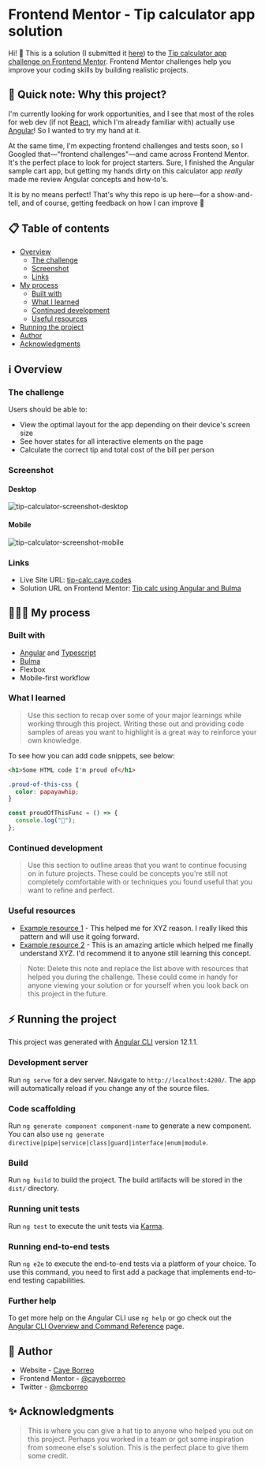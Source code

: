 # Frontend Mentor - Tip calculator app solution

Hi! 👋 This is a solution (I submitted it [here](https://www.frontendmentor.io/solutions/tip-calculator-solution-using-angular-and-bulma-oyEfCiAKC)) to the [Tip calculator app challenge on Frontend Mentor](https://www.frontendmentor.io/challenges/tip-calculator-app-ugJNGbJUX). Frontend Mentor challenges help you improve your coding skills by building realistic projects.

## 🤔 Quick note: Why this project?

I'm currently looking for work opportunities, and I see that most of the roles for web dev (if not [React](https://reactjs.org/), which I'm already familiar with) actually use [Angular](https://angular.io/start)! So I wanted to try my hand at it.

At the same time, I'm expecting frontend challenges and tests soon, so I Googled that—"frontend challenges"—and came across Frontend Mentor. It's the perfect place to look for project starters. Sure, I finished the Angular sample cart app, but getting my hands dirty on this calculator app _really_ made me review Angular concepts and how-to's.

It is by no means perfect! That's why this repo is up here—for a show-and-tell, and of course, getting feedback on how I can improve 🤗

## 📋 Table of contents

- [Overview](#overview)
  - [The challenge](#the-challenge)
  - [Screenshot](#screenshot)
  - [Links](#links)
- [My process](#my-process)
  - [Built with](#built-with)
  - [What I learned](#what-i-learned)
  - [Continued development](#continued-development)
  - [Useful resources](#useful-resources)
- [Running the project](#running-the-project)
- [Author](#author)
- [Acknowledgments](#acknowledgments)

## ℹ️ Overview

### The challenge

Users should be able to:

- View the optimal layout for the app depending on their device's screen size
- See hover states for all interactive elements on the page
- Calculate the correct tip and total cost of the bill per person

### Screenshot

#### Desktop

![tip-calculator-screenshot-desktop](https://user-images.githubusercontent.com/39559163/126788411-01f71d65-2630-4940-97ff-154cac3d5c00.png)

#### Mobile

![tip-calculator-screenshot-mobile](https://user-images.githubusercontent.com/39559163/126788438-ea27ce2c-1b57-4357-950f-ff2260fb0c1c.png)

### Links

- Live Site URL: [tip-calc.caye.codes](https://tip-calc.caye.codes/)
- Solution URL on Frontend Mentor: [Tip calc using Angular and Bulma](https://www.frontendmentor.io/solutions/tip-calculator-solution-using-angular-and-bulma-oyEfCiAKC)

## 👩🏽‍💻 My process

### Built with

- [Angular](https://angular.io/start) and [Typescript](https://www.typescriptlang.org/)
- [Bulma](https://bulma.io)
- Flexbox
- Mobile-first workflow

### What I learned

> Use this section to recap over some of your major learnings while working through this project. Writing these out and providing code samples of areas you want to highlight is a great way to reinforce your own knowledge.

To see how you can add code snippets, see below:

```html
<h1>Some HTML code I'm proud of</h1>
```

```css
.proud-of-this-css {
  color: papayawhip;
}
```

```js
const proudOfThisFunc = () => {
  console.log("🎉");
};
```

### Continued development

> Use this section to outline areas that you want to continue focusing on in future projects. These could be concepts you're still not completely comfortable with or techniques you found useful that you want to refine and perfect.

### Useful resources

- [Example resource 1](https://www.example.com) - This helped me for XYZ reason. I really liked this pattern and will use it going forward.
- [Example resource 2](https://www.example.com) - This is an amazing article which helped me finally understand XYZ. I'd recommend it to anyone still learning this concept.

> Note: Delete this note and replace the list above with resources that helped you during the challenge. These could come in handy for anyone viewing your solution or for yourself when you look back on this project in the future.

## ⚡️ Running the project

This project was generated with [Angular CLI](https://github.com/angular/angular-cli) version 12.1.1.

### Development server

Run `ng serve` for a dev server. Navigate to `http://localhost:4200/`. The app will automatically reload if you change any of the source files.

### Code scaffolding

Run `ng generate component component-name` to generate a new component. You can also use `ng generate directive|pipe|service|class|guard|interface|enum|module`.

### Build

Run `ng build` to build the project. The build artifacts will be stored in the `dist/` directory.

### Running unit tests

Run `ng test` to execute the unit tests via [Karma](https://karma-runner.github.io).

### Running end-to-end tests

Run `ng e2e` to execute the end-to-end tests via a platform of your choice. To use this command, you need to first add a package that implements end-to-end testing capabilities.

### Further help

To get more help on the Angular CLI use `ng help` or go check out the [Angular CLI Overview and Command Reference](https://angular.io/cli) page.

## 🥕 Author

- Website - [Caye Borreo](https://caye.codes)
- Frontend Mentor - [@cayeborreo](https://www.frontendmentor.io/profile/cayeborreo)
- Twitter - [@mcborreo](https://www.twitter.com/mcborreo)

## ✨ Acknowledgments

> This is where you can give a hat tip to anyone who helped you out on this project. Perhaps you worked in a team or got some inspiration from someone else's solution. This is the perfect place to give them some credit.
